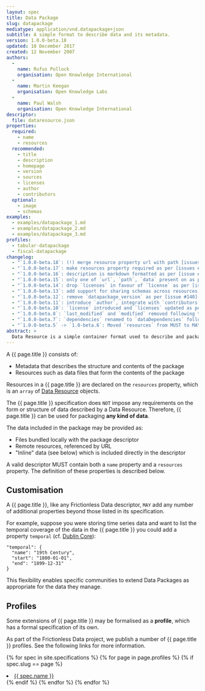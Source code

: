 ```yaml
---
layout: spec
title: Data Package
slug: datapackage
mediatype: application/vnd.datapackage+json
subtitle: A simple format to describe data and its metadata.
version: 1.0.0-beta.18
updated: 18 December 2017
created: 12 November 2007
authors:
  -
    name: Rufus Pollock
    organisation: Open Knowledge International
  -
    name: Martin Keegan
    organisation: Open Knowledge Labs
  -
    name: Paul Walsh
    organisation: Open Knowledge International
descriptor:
  file: dataresource.json
properties:
  required:
    - name
    - resources
  recommended:
    - title
    - description
    - homepage
    - version
    - sources
    - licenses
    - author
    - contributors
  optional:
    - image
    - schemas
examples:
  - examples/datapackage_1.md
  - examples/datapackage_2.md
  - examples/datapackage_3.md
profiles:
  - tabular-datapackage
  - fiscal-datapackage
changelog:
  - "`1.0.0-beta.18`: (!) merge resource property url with path [issues #250](https://github.com/frictionlessdata/specs/issues/250), allow for multiple data files per resource [issue #228](https://github.com/frictionlessdata/specs/issues/228)"
  - "`1.0.0-beta.17`: make resources property required as per [issues #253](https://github.com/dataprotocols/dataprotocols/issues/253)"
  - "`1.0.0-beta.16`: description is markdown formatted as per [issue #152](https://github.com/dataprotocols/dataprotocols/issues/152); MimeType for Data Packages is vnd.datapackage [issue #245](https://github.com/dataprotocols/dataprotocols/issues/245)"
  - "`1.0.0-beta.15`: only one of `url`, `path`, `data` present on as per [issue #223](https://github.com/dataprotocols/dataprotocols/issues/223); remove `base` property as per [issue #232](https://github.com/dataprotocols/dataprotocols/issues/232)"
  - "`1.0.0-beta.14`: drop `licenses` in favour of `license` as per [issue #214](https://github.com/dataprotocols/dataprotocols/issues/214)"
  - "`1.0.0-beta.13`: add support for sharing schemas across resources via schema references as per [issue #71](https://github.com/dataprotocols/dataprotocols/issues/71)"
  - "`1.0.0-beta.12`: remove `datapackage_version` as per [issue #140](https://github.com/dataprotocols/dataprotocols/issues/140)"
  - "`1.0.0-beta.11`: introduce `author`, integrate with `contributors` and remove `maintainers` and `publishers` as per this [issue](https://github.com/dataprotocols/dataprotocols/issues/130)"
  - "`1.0.0-beta.10`: `license` introduced and `licenses` updated as per this [issue](https://github.com/dataprotocols/data-packages/issues/1)"
  - "`1.0.0-beta.8`: `last_modified` and `modified` removed following this [issue](https://github.com/dataprotocols/dataprotocols/issues/83)"
  - "`1.0.0-beta.7`: `dependencies` renamed to `dataDependencies` following this [issue](https://github.com/dataprotocols/dataprotocols/issues/75)"
  - "`1.0.0-beta.5` -> `1.0-beta.6`: Moved `resources` from MUST to MAY"
abstract: >
  Data Resource is a simple container format used to describe and package a data source with additional metadata about that data source. By providing a minimum set of required properties and a range of recommended and optional properties, the format enables a simple contract for data interoperability (delivery, installation, management) that is governed by minimalism.
---
```


A {{ page.title }} consists of:

* Metadata that describes the structure and contents of the package
* Resources such as data files that form the contents of the package

Resources in a {{ page.title }} are declared on the `resources` property, which is an `array` of [Data Resource](/dataresource/) objects.

The {{ page.title }} specification does `NOT` impose any requirements on the form or structure of data described by a Data Resource. Therefore, {{ page.title }} can be used for packaging **any kind of data**.

The data included in the package may be provided as:

* Files bundled locally with the package descriptor
* Remote resources, referenced by URL
* "Inline" data (see below) which is included directly in the descriptor

A valid descriptor MUST contain both a `name` property and a `resources` property. The definition of these properties is described below.

## Customisation

A {{ page.title }}, like any Frictionless Data descriptor, `MAY` add any number of additional properties beyond those listed in its specification.

For example, suppose you were storing time series data and want to list the temporal coverage of the data in the {{ page.title }} you could add a property `temporal` (cf. [Dublin Core](http://dublincore.org/documents/usageguide/qualifiers.shtml#temporal)):

```
"temporal": {
  "name": "19th Century",
  "start": "1800-01-01",
  "end": "1899-12-31"
}
```

This flexibility enables specific communities to extend Data Packages as appropriate for the data they manage.

## Profiles

Some extensions of {{ page.title }} may be formalised as a **profile**, which has a formal specification of its own.

As part of the Frictionless Data project, we publish a number of {{ page.title }} profiles. See the following links for more information.

{% for spec in site.specifications %}
{% for page in page.profiles %}
{% if spec.slug == page %}
<li><a href="/{{ spec.slug }}/">{{ spec.name }}</a></li>
{% endif %}
{% endfor %}
{% endfor %}
